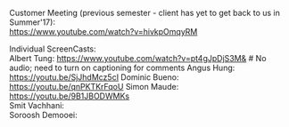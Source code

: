 Customer Meeting (previous semester - client has yet to get back to us in Summer'17):   
https://www.youtube.com/watch?v=hivkpOmqyRM
  

Individual ScreenCasts:    
Albert Tung:  https://www.youtube.com/watch?v=pt4gJpDjS3M&  # No audio; need to turn on captioning for comments
Angus Hung:    https://youtu.be/SjJhdMcz5cI
Dominic Bueno:   https://youtu.be/qnPKTKrFqoU
Simon Maude:        https://youtu.be/9B1JBODWMKs   
Smit Vachhani:   
Soroosh Demooei:   
